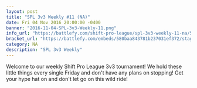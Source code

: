 ```yaml
---
layout: post
title: "SPL 3v3 Weekly #11 (NA)"
date: Fri 04 Nov 2016 20:00:00 -0400
banner: "2016-11-04-SPL-3v3-Weekly-11.png"
info_url: "https://battlefy.com/shift-pro-league/spl-3v3-weekly-11-na/580baa843781b237031ef372/info"
bracket_url: "https://battlefy.com/embeds/580baa843781b237031ef372/stage/580baa843781b237031ef373"
category: NA
description: "SPL 3v3 Weekly"
---
```


Welcome to our weekly Shift Pro League 3v3 tournament! We hold these little things every single Friday and don't have any plans on stopping! Get your hype hat on and don't let go on this wild ride!
